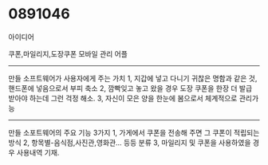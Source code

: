 0891046
=======
아이디어

쿠폰,마일리지,도장쿠폰 모바일 관리 어플

 

----------------------------------------------------------------

 

만들 소프트웨어가 사용자에게 주는 가치
1, 지갑에 넣고 다니기 귀찮은 명함과 같은 것, 핸드폰에 넣음으로서 부피 축소
 2, 깜빡잊고 놓고 왔을 경우 도장 쿠폰을 한장 더 발급 받아야 하는데 그런 걱정 해소.
3, 자신이 모은 양을 한눈에 봄으로서 체계적으로 관리가능

 

----------------------------------------------------------------------------

만들 소포트웨어의 주요 기능 3가지
1, 가게에서 쿠폰을 전송해 주면 그 쿠폰이 적립되는 방식
 2, 항목별-음식점,사진관,영화관... 등등 분류
3, 마일리지 및 쿠폰을 사용하였을 경우 사용내역 기재.
